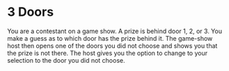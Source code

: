# 3 Doors
You are a contestant on a game show. A prize is behind door 1, 2, or 3.  You make a guess as to which door has the prize behind it. The game-show host then opens one of the doors you did not choose and shows you that the prize is not there. The host gives you the option to change to your selection to the door you did not choose.
